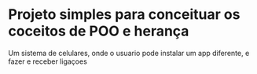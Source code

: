 <h1>Projeto simples para conceituar os coceitos de POO e herança</h1>
<p>Um sistema de celulares, onde o usuario pode instalar um app diferente, e fazer e receber ligaçoes</p>
